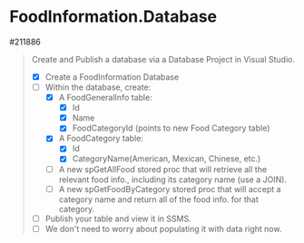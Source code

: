 # FoodInformation.Database

#211886
> Create and Publish a database via a Database Project in Visual Studio.
> - [x] Create a FoodInformation Database
> - [ ] Within the database, create:
>   - [x] A FoodGeneralInfo table:
>     - [x] Id
>     - [x] Name
>     - [x] FoodCategoryId (points to new Food Category table)
>   - [x] A FoodCategory table:
>     - [x] Id
>     - [x] CategoryName(American, Mexican, Chinese, etc.)
>   - [ ] A new spGetAllFood stored proc that will retrieve all the relevant
>     food info., including its category name (use a JOIN).
>   - [ ] A new spGetFoodByCategory stored proc that will accept a category
>     name and return all of the food info. for that category.
> - [ ] Publish your table and view it in SSMS.
> - [ ] We don't need to worry about populating it with data right now.
